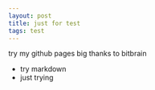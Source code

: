 ```yaml
---
layout: post
title: just for test
tags: test
---
```


try my github pages
big thanks to bitbrain
* try markdown
* just trying